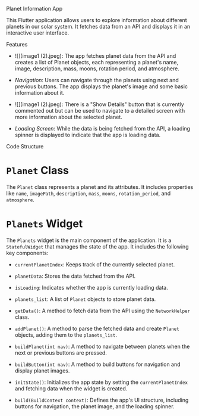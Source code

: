 Planet Information App

This Flutter application allows users to explore information about different planets in our solar system. It fetches data from an API and displays it in an interactive user interface.

Features

- ![](image1 (2).jpeg): The app fetches planet data from the API and creates a list of Planet objects, each representing a planet's name, image, description, mass, moons, rotation period, and atmosphere.

- *Navigation*: Users can navigate through the planets using next and previous buttons. The app displays the planet's image and some basic information about it.

- ![](image1 (2).jpeg): There is a "Show Details" button that is currently commented out but can be used to navigate to a detailed screen with more information about the selected planet.

- *Loading Screen*: While the data is being fetched from the API, a loading spinner is displayed to indicate that the app is loading data.

Code Structure

# `Planet` Class

The `Planet` class represents a planet and its attributes. It includes properties like `name`, `imagePath`, `description`, `mass`, `moons`, `rotation_period`, and `atmosphere`.

# `Planets` Widget

The `Planets` widget is the main component of the application. It is a `StatefulWidget` that manages the state of the app. It includes the following key components:

- `currentPlanetIndex`: Keeps track of the currently selected planet.

- `planetData`: Stores the data fetched from the API.

- `isLoading`: Indicates whether the app is currently loading data.

- `planets_list`: A list of `Planet` objects to store planet data.

- `getData()`: A method to fetch data from the API using the `NetworkHelper` class.

- `addPlanet()`: A method to parse the fetched data and create `Planet` objects, adding them to the `planets_list`.

- `buildPlanet(int nav)`: A method to navigate between planets when the next or previous buttons are pressed.

- `buildButton(int nav)`: A method to build buttons for navigation and display planet images.

- `initState()`: Initializes the app state by setting the `currentPlanetIndex` and fetching data when the widget is created.

- `build(BuildContext context)`: Defines the app's UI structure, including buttons for navigation, the planet image, and the loading spinner.